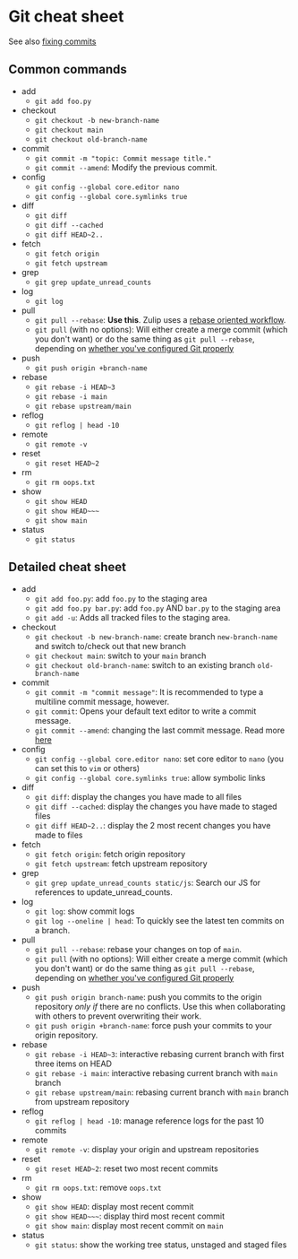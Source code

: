 # Git cheat sheet

See also [fixing commits][fix-commit]

## Common commands

- add
  - `git add foo.py`
- checkout
  - `git checkout -b new-branch-name`
  - `git checkout main`
  - `git checkout old-branch-name`
- commit
  - `git commit -m "topic: Commit message title."`
  - `git commit --amend`: Modify the previous commit.
- config
  - `git config --global core.editor nano`
  - `git config --global core.symlinks true`
- diff
  - `git diff`
  - `git diff --cached`
  - `git diff HEAD~2..`
- fetch
  - `git fetch origin`
  - `git fetch upstream`
- grep
  - `git grep update_unread_counts`
- log
  - `git log`
- pull
  - `git pull --rebase`: **Use this**. Zulip uses a [rebase oriented workflow][git-overview].
  - `git pull` (with no options): Will either create a merge commit
    (which you don't want) or do the same thing as `git pull --rebase`,
    depending on [whether you've configured Git properly][git-config-clone]
- push
  - `git push origin +branch-name`
- rebase
  - `git rebase -i HEAD~3`
  - `git rebase -i main`
  - `git rebase upstream/main`
- reflog
  - `git reflog | head -10`
- remote
  - `git remote -v`
- reset
  - `git reset HEAD~2`
- rm
  - `git rm oops.txt`
- show
  - `git show HEAD`
  - `git show HEAD~~~`
  - `git show main`
- status
  - `git status`

## Detailed cheat sheet

- add
  - `git add foo.py`: add `foo.py` to the staging area
  - `git add foo.py bar.py`: add `foo.py` AND `bar.py` to the staging area
  - `git add -u`: Adds all tracked files to the staging area.
- checkout
  - `git checkout -b new-branch-name`: create branch `new-branch-name` and switch to/check out that new branch
  - `git checkout main`: switch to your `main` branch
  - `git checkout old-branch-name`: switch to an existing branch `old-branch-name`
- commit
  - `git commit -m "commit message"`: It is recommended to type a
    multiline commit message, however.
  - `git commit`: Opens your default text editor to write a commit message.
  - `git commit --amend`: changing the last commit message. Read more [here][fix-commit]
- config
  - `git config --global core.editor nano`: set core editor to `nano` (you can set this to `vim` or others)
  - `git config --global core.symlinks true`: allow symbolic links
- diff
  - `git diff`: display the changes you have made to all files
  - `git diff --cached`: display the changes you have made to staged files
  - `git diff HEAD~2..`: display the 2 most recent changes you have made to files
- fetch
  - `git fetch origin`: fetch origin repository
  - `git fetch upstream`: fetch upstream repository
- grep
  - `git grep update_unread_counts static/js`: Search our JS for references to update_unread_counts.
- log
  - `git log`: show commit logs
  - `git log --oneline | head`: To quickly see the latest ten commits on a branch.
- pull
  - `git pull --rebase`: rebase your changes on top of `main`.
  - `git pull` (with no options): Will either create a merge commit
    (which you don't want) or do the same thing as `git pull --rebase`,
    depending on [whether you've configured Git properly][git-config-clone]
- push
  - `git push origin branch-name`: push you commits to the origin repository _only if_ there are no conflicts.
    Use this when collaborating with others to prevent overwriting their work.
  - `git push origin +branch-name`: force push your commits to your origin repository.
- rebase
  - `git rebase -i HEAD~3`: interactive rebasing current branch with first three items on HEAD
  - `git rebase -i main`: interactive rebasing current branch with `main` branch
  - `git rebase upstream/main`: rebasing current branch with `main` branch from upstream repository
- reflog
  - `git reflog | head -10`: manage reference logs for the past 10 commits
- remote
  - `git remote -v`: display your origin and upstream repositories
- reset
  - `git reset HEAD~2`: reset two most recent commits
- rm
  - `git rm oops.txt`: remove `oops.txt`
- show
  - `git show HEAD`: display most recent commit
  - `git show HEAD~~~`: display third most recent commit
  - `git show main`: display most recent commit on `main`
- status
  - `git status`: show the working tree status, unstaged and staged files

[fix-commit]: fixing-commits.md
[git-config-clone]: cloning.html#step-1b-clone-to-your-machine
[git-overview]: overview.md
